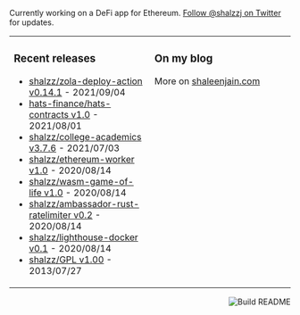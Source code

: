 Currently working on a DeFi app for Ethereum. [Follow @shalzzj on Twitter](https://twitter.com/shalzzj) for updates.

<table><tr><td valign="top" style="width: 50%;">

### Recent releases
<!-- recent_releases starts -->
* [shalzz/zola-deploy-action v0.14.1](https://github.com/shalzz/zola-deploy-action/releases/tag/v0.14.1) - 2021/09/04
* [hats-finance/hats-contracts v1.0](https://github.com/hats-finance/hats-contracts/releases/tag/v1.0) - 2021/08/01
* [shalzz/college-academics v3.7.6](https://github.com/shalzz/college-academics/releases/tag/v3.7.6) - 2021/07/03
* [shalzz/ethereum-worker v1.0](https://github.com/shalzz/ethereum-worker/releases/tag/v1.0) - 2020/08/14
* [shalzz/wasm-game-of-life v1.0](https://github.com/shalzz/wasm-game-of-life/releases/tag/v1.0) - 2020/08/14
* [shalzz/ambassador-rust-ratelimiter v0.2](https://github.com/shalzz/ambassador-rust-ratelimiter/releases/tag/v0.2) - 2020/08/14
* [shalzz/lighthouse-docker v0.1](https://github.com/shalzz/lighthouse-docker/releases/tag/v0.1) - 2020/08/14
* [shalzz/GPL v1.00](https://github.com/shalzz/GPL/releases/tag/v1.00) - 2013/07/27
<!-- recent_releases ends -->
</td><td valign="top" style="width: 50%;">

### On my blog
<!-- blog starts -->

<!-- blog ends -->
More on [shaleenjain.com](https://shaleenjain.com/)
</td></tr></table>

<a href="https://github.com/shalzz/shalzz/actions"><img src="https://github.com/shalzz/shalzz/workflows/Build%20README/badge.svg" align="right" alt="Build README"></a>
